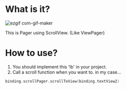 
# What is it?

![ezgif com-gif-maker](https://user-images.githubusercontent.com/90193598/188314880-30bc546c-5b77-426c-88f1-8f4e105c93d3.gif)

This is Pager using ScrollView. (Like ViewPager)

# How to use?
1. You should implement this 'lb' in your project.
2. Call a scroll function when you want to.
in my case...
``` kotlin
binding.scrollPager.scrollToView(binding.textView2)
```
